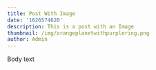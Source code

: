```yaml
---
title: Post With Image
date: '1626574620'
description: This is a post with an Image
thumbnail: /img/orangeplanetwithpurplering.png
author: Admin
---
```

Body text
